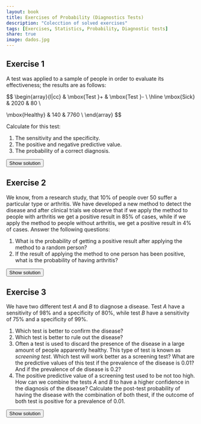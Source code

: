 ```yaml
---
layout: book
title: Exercises of Probability (Diagnostics Tests)
description: "Colecction of solved exercises"
tags: [Exercises, Statistics, Probability, Diagnostic tests]
share: true
image: dados.jpg
---
```




## Exercise 1


A test was applied to a sample of people in order to evaluate its effectiveness; the results are as follows:

$$
\begin{array}{l|cc}
& \mbox{Test }+ & \mbox{Test }- \\
\hline
\mbox{Sick} & 2020 & 80 \\

\mbox{Healthy} & 140 & 7760 \\
\end{array}
$$

Calculate for this test:

1.  The sensitivity and the specificity.
2.  The positive and negative predictive value.
3.  The probability of a correct diagnosis.

<div><button class="solution">Show solution</button></div>
<div id="solution" style="display: none">
Naming $S$ and $H$ to the events of being sick and healthy respectively, <br/>
1. Sensitivity $P(+\vert S)=0.9352$ and specificity $P(-\vert H)=0.9898$. <br/>
2. PPV $P(S\vert +)=0.9619$ and NPV $P(H\vert -)=0.9823$. <br/>
3. $P((S\cap +)\cup (H\cap -)) = P(S\cap +) + P(H\cap -) = 0.978$. 
</div>


## Exercise 2


We know, from a research study, that 10% of people over 50 suffer a particular type or arthritis. We have developed a new method to detect the disease and after clinical trials we observe that if we apply the method to people with arthritis we get a positive result in 85% of cases, while if we apply the method to people without arthritis, we get a positive result in 4% of cases. Answer the following questions:

1.  What is the probability of getting a positive result after applying the method to a random person?
2.  If the result of applying the method to one person has been positive, what is the probability of having arthritis?

<div><button class="solution">Show solution</button></div>
<div id="solution" style="display: none">
Naming $A$ to the event of having arthritis, <br/>
1. $P(+)=0.121$. <br/>
2. $P(A\vert +) = 0.7025$.
</div>

## Exercise 3


We have two different test $A$ and $B$ to diagnose a disease. Test $A$ have a sensitivity of 98% and a specificity of 80%, while test $B$ have a sensitivity of 75% and a specificity of 99%.

1.  Which test is better to confirm the disease?
2.  Which test is better to rule out the disease?
3.  Often a test is used to discard the presence of the disease in a large amount of people apparently healthy. This type of test is known as *screening test*. Which test will work better as a screening test? What are the predictive values of this test if the prevalence of the disease is 0.01? And if the prevalence of de disease is 0.2?
4.  The positive predictive value of a screening test used to be not too high. How can we combine the tests $A$ and $B$ to have a higher confidence in the diagnosis of the disease? Calculate the post-test probability of having the disease with the combination of both thest, if the outcome of both test is positive for a prevalence of 0.01.

<div><button class="solution">Show solution</button></div>
<div id="solution" style="display: none">
1. Test $B$ cause it has a greater specificity. <br/>
2. Test $A$ cause it has a greater sensitivity. <br/>
3. Test $A$ will perform better as a screening test. <br/>
For a prevalence of $0.01$ the PPV is $P(D\vert +)=0.0472$ and the NPV is $P(\bar D\vert -)=0.9997$. <br/>
For a prevalence of $0.2$ the PPV is $P(D\vert +)=0.5506$ and the NPV is $P(\bar D\vert -)=0.9938$. <br/>
4. First applying test $A$ to everybody and then applying test $B$ to positive cases of test $A$. <br/>
$P(D\vert +_A\cap +_B)=0.7878$.
</div>


